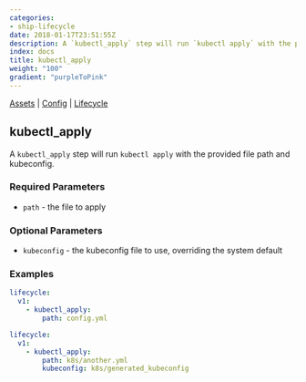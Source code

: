 ```yaml
---
categories:
- ship-lifecycle
date: 2018-01-17T23:51:55Z
description: A `kubectl_apply` step will run `kubectl apply` with the provided file path and kubeconfig.
index: docs
title: kubectl_apply
weight: "100"
gradient: "purpleToPink"
---
```


[Assets](/api/ship-assets/assets) | [Config](/api/ship-config/config) | [Lifecycle](/api/ship-lifecycle/lifecycle) 

## kubectl_apply

A `kubectl_apply` step will run `kubectl apply` with the provided file path and kubeconfig.



### Required Parameters


- `path` - the file to apply



### Optional Parameters


- `kubeconfig` - the kubeconfig file to use, overriding the system default


### Examples

```yaml
lifecycle:
  v1:
    - kubectl_apply:
        path: config.yml
```

```yaml
lifecycle:
  v1:
    - kubectl_apply:
        path: k8s/another.yml
        kubeconfig: k8s/generated_kubeconfig
```
